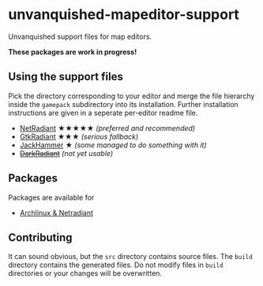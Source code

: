 unvanquished-mapeditor-support
==============================

Unvanquished support files for map editors.

**These packages are work in progress!**

Using the support files
-----------------------

Pick the directory corresponding to your editor and merge the file hierarchy inside the `gamepack` subdirectory into its installation. Further installation instructions are given in a seperate per-editor readme file.


* [NetRadiant](build/netradiant/README.md) ★★★★★ _(preferred and recommended)_
* [GtkRadiant](build/gtkradiant/README.md) ★★★ _(serious fallback)_
* [JackHammer](build/jackhammer/README.md) ★ _(some managed to do something with it)_
* [~~DarkRadiant~~](build/darkradiant/README.md) _(not yet usable)_

Packages
--------

Packages are available for

* [Archlinux & Netradiant](https://aur.archlinux.org/packages/netradiant-unvanquished-git/)

Contributing
------------

It can sound obvious, but the `src` directory contains source files. The `build` directory contains the generated files. Do not modify files in `build` directories or your changes will be overwritten.
